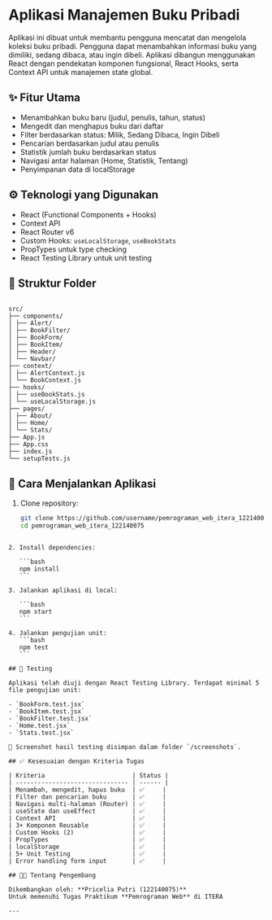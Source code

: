 # Aplikasi Manajemen Buku Pribadi

Aplikasi ini dibuat untuk membantu pengguna mencatat dan mengelola koleksi buku pribadi. Pengguna dapat menambahkan informasi buku yang dimiliki, sedang dibaca, atau ingin dibeli. Aplikasi dibangun menggunakan React dengan pendekatan komponen fungsional, React Hooks, serta Context API untuk manajemen state global.

## ✨ Fitur Utama

- Menambahkan buku baru (judul, penulis, tahun, status)
- Mengedit dan menghapus buku dari daftar
- Filter berdasarkan status: Milik, Sedang Dibaca, Ingin Dibeli
- Pencarian berdasarkan judul atau penulis
- Statistik jumlah buku berdasarkan status
- Navigasi antar halaman (Home, Statistik, Tentang)
- Penyimpanan data di localStorage

## ⚙️ Teknologi yang Digunakan

- React (Functional Components + Hooks)
- Context API
- React Router v6
- Custom Hooks: `useLocalStorage`, `useBookStats`
- PropTypes untuk type checking
- React Testing Library untuk unit testing

## 🧩 Struktur Folder

```

src/
├── components/
│ ├── Alert/
│ ├── BookFilter/
│ ├── BookForm/
│ ├── BookItem/
│ ├── Header/
│ └── Navbar/
├── context/
│ ├── AlertContext.js
│ └── BookContext.js
├── hooks/
│ ├── useBookStats.js
│ └── useLocalStorage.js
├── pages/
│ ├── About/
│ ├── Home/
│ └── Stats/
├── App.js
├── App.css
├── index.js
└── setupTests.js

```

## 🚀 Cara Menjalankan Aplikasi

1. Clone repository:
   ```bash
   git clone https://github.com/username/pemrograman_web_itera_122140075.git
   cd pemrograman_web_itera_122140075
   ```

````

2. Install dependencies:

   ```bash
   npm install
   ```

3. Jalankan aplikasi di local:

   ```bash
   npm start
   ```

4. Jalankan pengujian unit:
   ```bash
   npm test
   ```

## 🧪 Testing

Aplikasi telah diuji dengan React Testing Library. Terdapat minimal 5 file pengujian unit:

- `BookForm.test.jsx`
- `BookItem.test.jsx`
- `BookFilter.test.jsx`
- `Home.test.jsx`
- `Stats.test.jsx`

📸 Screenshot hasil testing disimpan dalam folder `/screenshots`.

## ✅ Kesesuaian dengan Kriteria Tugas

| Kriteria                        | Status |
| ------------------------------- | ------ |
| Menambah, mengedit, hapus buku  | ✅     |
| Filter dan pencarian buku       | ✅     |
| Navigasi multi-halaman (Router) | ✅     |
| useState dan useEffect          | ✅     |
| Context API                     | ✅     |
| 3+ Komponen Reusable            | ✅     |
| Custom Hooks (2)                | ✅     |
| PropTypes                       | ✅     |
| localStorage                    | ✅     |
| 5+ Unit Testing                 | ✅     |
| Error handling form input       | ✅     |

## 👩‍💻 Tentang Pengembang

Dikembangkan oleh: **Pricelia Putri (122140075)**
Untuk memenuhi Tugas Praktikum **Pemrograman Web** di ITERA

---
